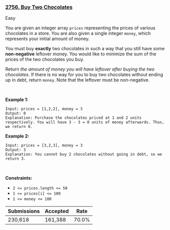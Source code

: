 ### [2756. Buy Two Chocolates](https://leetcode.com/problems/buy-two-chocolates/description/?envType=daily-question&envId=2023-12-20)

Easy

You are given an integer array `` prices `` representing the prices of various chocolates in a store. You are also given a single integer `` money ``, which represents your initial amount of money.

You must buy __exactly__ two chocolates in such a way that you still have some __non-negative__ leftover money. You would like to minimize the sum of the prices of the two chocolates you buy.

Return _the amount of money you will have leftover after buying the two chocolates_. If there is no way for you to buy two chocolates without ending up in debt, return `` money ``. Note that the leftover must be non-negative.

 

<strong class="example">Example 1:</strong>

```
Input: prices = [1,2,2], money = 3
Output: 0
Explanation: Purchase the chocolates priced at 1 and 2 units respectively. You will have 3 - 3 = 0 units of money afterwards. Thus, we return 0.
```

<strong class="example">Example 2:</strong>

```
Input: prices = [3,2,3], money = 3
Output: 3
Explanation: You cannot buy 2 chocolates without going in debt, so we return 3.
```

 

__Constraints:__

*   `` 2 <= prices.length <= 50 ``
*   `` 1 <= prices[i] <= 100 ``
*   `` 1 <= money <= 100 ``

| Submissions    | Accepted     | Rate   |
| -------------- | ------------ | ------ |
| 230,618 | 161,388 | 70.0% |